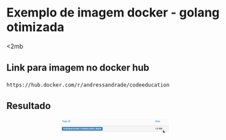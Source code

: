 # Exemplo de imagem docker - golang otimizada 

<2mb

## Link para imagem no docker hub
`https://hub.docker.com/r/andressandrade/codeeducation`
## Resultado

<p align="center">
  <img alt="Resultado" src="images/size.png" width="50%">
</p>
